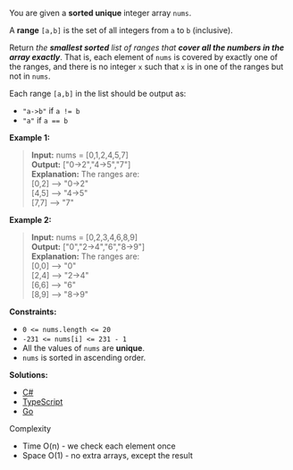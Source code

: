 You are given a **sorted unique** integer array `nums`.

A **range** `[a,b]` is the set of all integers from `a` to `b` (inclusive).

Return _the **smallest sorted** list of ranges that **cover all the numbers in the array exactly**_. That is, each element of `nums` is covered by exactly one of the ranges, and there is no integer `x` such that `x` is in one of the ranges but not in `nums`.

Each range `[a,b]` in the list should be output as:

- `"a->b"` if `a != b`
- `"a"` if `a == b`
 

**Example 1:**

> **Input:** nums = [0,1,2,4,5,7]  
> **Output:** ["0->2","4->5","7"]  
> **Explanation:** The ranges are:  
> [0,2] --> "0->2"  
> [4,5] --> "4->5"  
> [7,7] --> "7"  

**Example 2:**

> **Input:** nums = [0,2,3,4,6,8,9]  
> **Output:** ["0","2->4","6","8->9"]  
> **Explanation:** The ranges are:  
> [0,0] --> "0"  
> [2,4] --> "2->4"  
> [6,6] --> "6"  
> [8,9] --> "8->9"
 

**Constraints:**

- `0 <= nums.length <= 20`
- `-231 <= nums[i] <= 231 - 1`
- All the values of `nums` are **unique**.
- `nums` is sorted in ascending order.

 **Solutions:**

 - [C#](/intervals/summary-ranges/summary-ranges.cs)
 - [TypeScript](/intervals/summary-ranges/summary-ranges.ts)
 - [Go](/intervals/summary-ranges/summary-ranges.go)

Complexity
- Time O(n) - we check each element once
- Space O(1) - no extra arrays, except the result